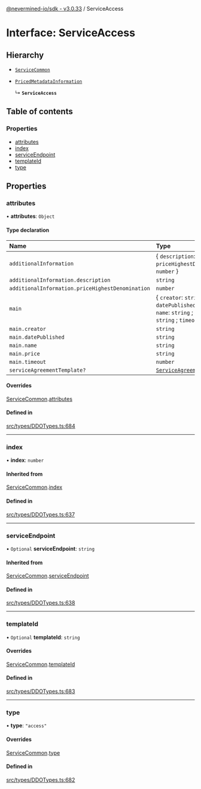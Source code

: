 [@nevermined-io/sdk - v3.0.33](../code-reference.md) / ServiceAccess

# Interface: ServiceAccess

## Hierarchy

- [`ServiceCommon`](ServiceCommon.md)

- [`PricedMetadataInformation`](../code-reference.md#pricedmetadatainformation)

  ↳ **`ServiceAccess`**

## Table of contents

### Properties

- [attributes](ServiceAccess.md#attributes)
- [index](ServiceAccess.md#index)
- [serviceEndpoint](ServiceAccess.md#serviceendpoint)
- [templateId](ServiceAccess.md#templateid)
- [type](ServiceAccess.md#type)

## Properties

### attributes

• **attributes**: `Object`

#### Type declaration

| Name                                             | Type                                                                                                              |
| :----------------------------------------------- | :---------------------------------------------------------------------------------------------------------------- |
| `additionalInformation`                          | \{ `description`: `string` ; `priceHighestDenomination`: `number` }                                               |
| `additionalInformation.description`              | `string`                                                                                                          |
| `additionalInformation.priceHighestDenomination` | `number`                                                                                                          |
| `main`                                           | \{ `creator`: `string` ; `datePublished`: `string` ; `name`: `string` ; `price`: `string` ; `timeout`: `number` } |
| `main.creator`                                   | `string`                                                                                                          |
| `main.datePublished`                             | `string`                                                                                                          |
| `main.name`                                      | `string`                                                                                                          |
| `main.price`                                     | `string`                                                                                                          |
| `main.timeout`                                   | `number`                                                                                                          |
| `serviceAgreementTemplate?`                      | [`ServiceAgreementTemplate`](ServiceAgreementTemplate.md)                                                         |

#### Overrides

[ServiceCommon](ServiceCommon.md).[attributes](ServiceCommon.md#attributes)

#### Defined in

[src/types/DDOTypes.ts:684](https://github.com/nevermined-io/sdk-js/blob/dda0d3b9d354dc639765282b5c8e9aea02544763/src/types/DDOTypes.ts#L684)

---

### index

• **index**: `number`

#### Inherited from

[ServiceCommon](ServiceCommon.md).[index](ServiceCommon.md#index)

#### Defined in

[src/types/DDOTypes.ts:637](https://github.com/nevermined-io/sdk-js/blob/dda0d3b9d354dc639765282b5c8e9aea02544763/src/types/DDOTypes.ts#L637)

---

### serviceEndpoint

• `Optional` **serviceEndpoint**: `string`

#### Inherited from

[ServiceCommon](ServiceCommon.md).[serviceEndpoint](ServiceCommon.md#serviceendpoint)

#### Defined in

[src/types/DDOTypes.ts:638](https://github.com/nevermined-io/sdk-js/blob/dda0d3b9d354dc639765282b5c8e9aea02544763/src/types/DDOTypes.ts#L638)

---

### templateId

• `Optional` **templateId**: `string`

#### Overrides

[ServiceCommon](ServiceCommon.md).[templateId](ServiceCommon.md#templateid)

#### Defined in

[src/types/DDOTypes.ts:683](https://github.com/nevermined-io/sdk-js/blob/dda0d3b9d354dc639765282b5c8e9aea02544763/src/types/DDOTypes.ts#L683)

---

### type

• **type**: `"access"`

#### Overrides

[ServiceCommon](ServiceCommon.md).[type](ServiceCommon.md#type)

#### Defined in

[src/types/DDOTypes.ts:682](https://github.com/nevermined-io/sdk-js/blob/dda0d3b9d354dc639765282b5c8e9aea02544763/src/types/DDOTypes.ts#L682)

